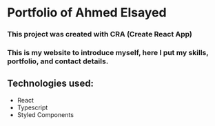# Portfolio of Ahmed Elsayed
 
### This project was created with CRA (Create React App)

### This is my website to introduce myself, here I put my skills, portfolio, and contact details.

## Technologies used:
- React
- Typescript
- Styled Components
 
